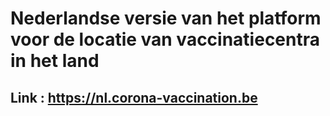 # Nederlandse versie van het platform voor de locatie van vaccinatiecentra in het land

## Link : https://nl.corona-vaccination.be
